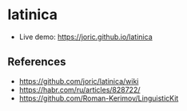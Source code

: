 # latinica

* Live demo: https://joric.github.io/latinica

## References

* https://github.com/joric/latinica/wiki
* https://habr.com/ru/articles/828722/
* https://github.com/Roman-Kerimov/LinguisticKit
